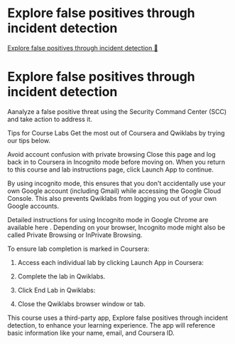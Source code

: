 # Explore false positives through incident detection

[Explore false positives through incident detection 🔗](https://www.coursera.org/learn/detect-respond-and-recover-from-cloud-cybersecurity-attacks/gradedLti/qatKk/explore-false-positives-through-incident-detection)

# Explore false positives through incident detection

Aanalyze a false positive threat using the Security Command Center (SCC) and take action to address it.

Tips for Course Labs
Get the most out of Coursera and Qwiklabs by trying our tips below.

Avoid account confusion with private browsing
Close this page and log back in to Coursera in Incognito mode before moving on. When you return to this course and lab instructions page, click Launch App to continue.

By using incognito mode, this ensures that you don't accidentally use your own Google account (including Gmail) while accessing the Google Cloud Console. This also prevents Qwiklabs from logging you out of your own Google accounts.

Detailed instructions for using Incognito mode in Google Chrome are
available here
. Depending on your browser, Incognito mode might also be called Private Browsing or InPrivate Browsing.

To ensure lab completion is marked in Coursera:

1. Access each individual lab by clicking Launch App in Coursera:

2. Complete the lab in Qwiklabs.

3. Click End Lab in Qwiklabs:

4. Close the Qwiklabs browser window or tab.

This course uses a third-party app, Explore false positives through incident detection, to enhance your learning experience. The app will reference basic information like your name, email, and Coursera ID.
